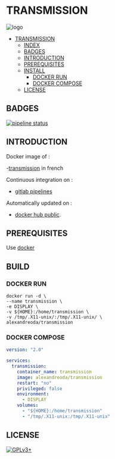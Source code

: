 # TRANSMISSION

![logo](https://assets.gitlab-static.net/uploads/-/system/project/avatar/12904483/transmission-logo_01C2012C01634134.png)

- [TRANSMISSION](#transmission)
  - [INDEX](#index)
  - [BADGES](#badges)
  - [INTRODUCTION](#introduction)
  - [PREREQUISITES](#prerequisites)
  - [INSTALL](#install)
    - [DOCKER RUN](#docker-run)
    - [DOCKER COMPOSE](#docker-compose)
  - [LICENSE](#license)

## BADGES

[![pipeline status](https://gitlab.com/oda-alexandre/transmission/badges/master/pipeline.svg)](https://gitlab.com/oda-alexandre/transmission/commits/master)

## INTRODUCTION

Docker image of :

-[transmission](https://transmissionbt.com) in french

Continuous integration on :

- [gitlab pipelines](https://gitlab.com/oda-alexandre/transmission/pipelines)

Automatically updated on :

- [docker hub public](https://hub.docker.com/r/alexandreoda/transmission/).

## PREREQUISITES

Use [docker](https://www.docker.com)

## BUILD

### DOCKER RUN

```\
docker run -d \
--name transmission \
-e DISPLAY \
-v ${HOME}:/home/transmission \
-v /tmp/.X11-unix/:/tmp/.X11-unix/ \
alexandreoda/transmission
```

### DOCKER COMPOSE

```yml
version: "2.0"

services:
  transmission:
    container_name: transmission
    image: alexandreoda/transmission
    restart: "no"
    privileged: false
    environment:
      - DISPLAY
    volumes:
      - "${HOME}:/home/transmission"
      - "/tmp/.X11-unix:/tmp/.X11-unix"
```

## LICENSE

[![GPLv3+](http://gplv3.fsf.org/gplv3-127x51.png)](https://gitlab.com/oda-alexandre/transmission/blob/master/LICENSE)
